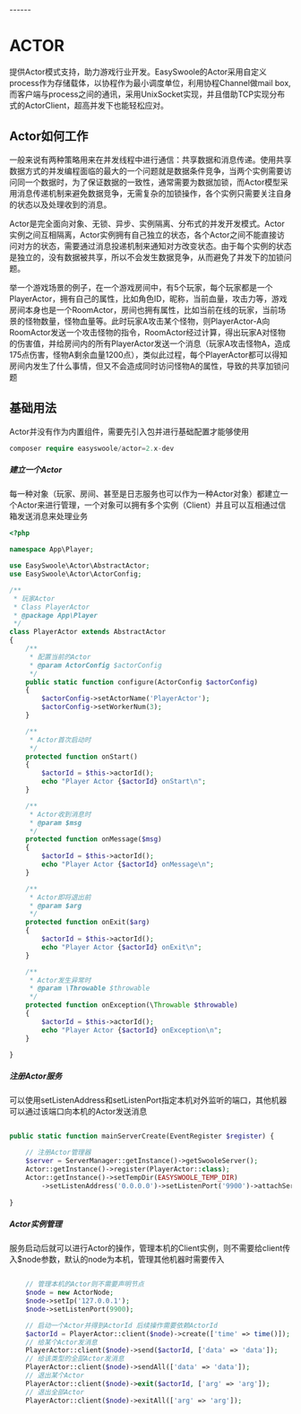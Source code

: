 <head>
     <title>EasySwoole Actor|swoole actor|php actor</title>
     <meta content="text/html; charset=utf-8" http-equiv="Content-Type">
     <meta name="keywords" content="EasySwoole Actor|swoole actor|php actor"/>
     <meta name="description" content="EasySwoole Actor|swoole actor|php actor"/>
</head>
---<head>---

# ACTOR

提供Actor模式支持，助力游戏行业开发。EasySwoole的Actor采用自定义process作为存储载体，以协程作为最小调度单位，利用协程Channel做mail box,而客户端与process之间的通讯，采用UnixSocket实现，并且借助TCP实现分布式的ActorClient，超高并发下也能轻松应对。

## Actor如何工作

一般来说有两种策略用来在并发线程中进行通信：共享数据和消息传递。使用共享数据方式的并发编程面临的最大的一个问题就是数据条件竞争，当两个实例需要访问同一个数据时，为了保证数据的一致性，通常需要为数据加锁，而Actor模型采用消息传递机制来避免数据竞争，无需复杂的加锁操作，各个实例只需要关注自身的状态以及处理收到的消息。

Actor是完全面向对象、无锁、异步、实例隔离、分布式的并发开发模式。Actor实例之间互相隔离，Actor实例拥有自己独立的状态，各个Actor之间不能直接访问对方的状态，需要通过消息投递机制来通知对方改变状态。由于每个实例的状态是独立的，没有数据被共享，所以不会发生数据竞争，从而避免了并发下的加锁问题。

举一个游戏场景的例子，在一个游戏房间中，有5个玩家，每个玩家都是一个PlayerActor，拥有自己的属性，比如角色ID，昵称，当前血量，攻击力等，游戏房间本身也是一个RoomActor，房间也拥有属性，比如当前在线的玩家，当前场景的怪物数量，怪物血量等。此时玩家A攻击某个怪物，则PlayerActor-A向RoomActor发送一个攻击怪物的指令，RoomActor经过计算，得出玩家A对怪物的伤害值，并给房间内的所有PlayerActor发送一个消息（玩家A攻击怪物A，造成175点伤害，怪物A剩余血量1200点），类似此过程，每个PlayerActor都可以得知房间内发生了什么事情，但又不会造成同时访问怪物A的属性，导致的共享加锁问题

## 基础用法

Actor并没有作为内置组件，需要先引入包并进行基础配置才能够使用

```php
composer require easyswoole/actor=2.x-dev
```

##### 建立一个Actor

每一种对象（玩家、房间、甚至是日志服务也可以作为一种Actor对象）都建立一个Actor来进行管理，一个对象可以拥有多个实例（Client）并且可以互相通过信箱发送消息来处理业务

```php
<?php

namespace App\Player;

use EasySwoole\Actor\AbstractActor;
use EasySwoole\Actor\ActorConfig;

/**
 * 玩家Actor
 * Class PlayerActor
 * @package App\Player
 */
class PlayerActor extends AbstractActor
{
    /**
     * 配置当前的Actor
     * @param ActorConfig $actorConfig
     */
    public static function configure(ActorConfig $actorConfig)
    {
        $actorConfig->setActorName('PlayerActor');
        $actorConfig->setWorkerNum(3);
    }

    /**
     * Actor首次启动时
     */
    protected function onStart()
    {
        $actorId = $this->actorId();
        echo "Player Actor {$actorId} onStart\n";
    }

    /**
     * Actor收到消息时
     * @param $msg
     */
    protected function onMessage($msg)
    {
        $actorId = $this->actorId();
        echo "Player Actor {$actorId} onMessage\n";
    }

    /**
     * Actor即将退出前
     * @param $arg
     */
    protected function onExit($arg)
    {
        $actorId = $this->actorId();
        echo "Player Actor {$actorId} onExit\n";
    }

    /**
     * Actor发生异常时
     * @param \Throwable $throwable
     */
    protected function onException(\Throwable $throwable)
    {
        $actorId = $this->actorId();
        echo "Player Actor {$actorId} onException\n";
    }

}
```

##### 注册Actor服务

可以使用setListenAddress和setListenPort指定本机对外监听的端口，其他机器可以通过该端口向本机的Actor发送消息

```php

public static function mainServerCreate(EventRegister $register) {

    // 注册Actor管理器
    $server = ServerManager::getInstance()->getSwooleServer();
    Actor::getInstance()->register(PlayerActor::class);
    Actor::getInstance()->setTempDir(EASYSWOOLE_TEMP_DIR)
        ->setListenAddress('0.0.0.0')->setListenPort('9900')->attachServer($server);
        
}
```

##### Actor实例管理

服务启动后就可以进行Actor的操作，管理本机的Client实例，则不需要给client传入$node参数，默认的node为本机，管理其他机器时需要传入

```php

    // 管理本机的Actor则不需要声明节点
    $node = new ActorNode;
    $node->setIp('127.0.0.1');
    $node->setListenPort(9900);

    // 启动一个Actor并得到ActorId 后续操作需要依赖ActorId
    $actorId = PlayerActor::client($node)->create(['time' => time()]);   // 00101000000000000000001
    // 给某个Actor发消息
    PlayerActor::client($node)->send($actorId, ['data' => 'data']);
    // 给该类型的全部Actor发消息
    PlayerActor::client($node)->sendAll(['data' => 'data']);
    // 退出某个Actor
    PlayerActor::client($node)->exit($actorId, ['arg' => 'arg']);
    // 退出全部Actor
    PlayerActor::client($node)->exitAll(['arg' => 'arg']);
    
```